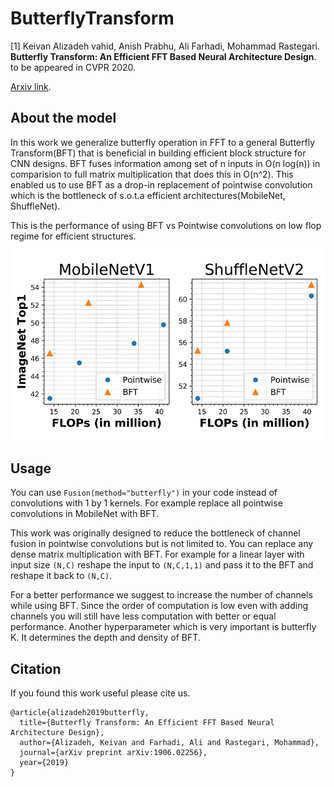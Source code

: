# ButterflyTransform
[1] Keivan Alizadeh vahid, Anish Prabhu, Ali Farhadi, Mohammad Rastegari. **Butterfly Transform: An Efficient FFT Based Neural Architecture Design**. to be appeared in CVPR 2020.
	
[Arxiv link](https://arxiv.org/abs/1906.02256).

## About the model

In this work we generalize butterfly operation in FFT to a general Butterfly Transform(BFT) that is beneficial in building efficient block structure for CNN designs. BFT fuses information among set of n inputs in O(n log(n)) in comparision to full matrix multiplication that does this in O(n^2).
This enabled us to use BFT as a drop-in replacement of pointwise convolution which is the bottleneck of s.o.t.a efficient architectures(MobileNet, ShuffleNet).

This is the performance of using BFT vs Pointwise convolutions on low flop regime for efficient structures.
![alt text](figs/bft_vs_pointwise.png "BFT performance on low flop regime")

## Usage

You can use `Fusion(method="butterfly")` in your code instead of convolutions with 1 by 1 kernels. For example replace all pointwise convolutions in MobileNet with BFT. 

This work was originally designed to reduce the bottleneck of channel fusion in pointwise convolutions but is not limited to. You can replace any dense matrix multiplication with BFT. For example for a linear layer with input size `(N,C)` reshape the input to `(N,C,1,1)` and pass it to the BFT and reshape it back to `(N,C)`. 

For a better performance we suggest to increase the number of channels while using BFT. Since the order of computation is low even with adding channels you will still have less computation with better or equal performance. Another hyperparameter which is very important is butterfly K. It determines the depth and density of BFT.


## Citation

If you found this work useful please cite us.

```
@article{alizadeh2019butterfly,
  title={Butterfly Transform: An Efficient FFT Based Neural Architecture Design},
  author={Alizadeh, Keivan and Farhadi, Ali and Rastegari, Mohammad},
  journal={arXiv preprint arXiv:1906.02256},
  year={2019}
}
```
